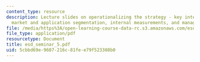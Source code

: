 ```yaml
---
content_type: resource
description: Lecture slides on operationalizing the strategy - key internal factors,
  market and application segmentation, internal measurements, and management reviews.
file: /media/https%3A/open-learning-course-data-rc.s3.amazonaws.com/esd-57-technology-based-business-transformation-fall-2007/5cbbd69e9607216c81fee79f523308b0_esd_seminar_5.pdf
file_type: application/pdf
resourcetype: Document
title: esd_seminar_5.pdf
uid: 5cbbd69e-9607-216c-81fe-e79f523308b0
---
```

